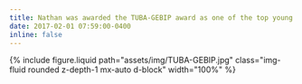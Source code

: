 ```yaml
---
title: Nathan was awarded the TUBA-GEBIP award as one of the top young scientists in Turkey
date: 2017-02-01 07:59:00-0400
inline: false
---
```


{% include figure.liquid path="assets/img/TUBA-GEBIP.jpg" class="img-fluid rounded z-depth-1 mx-auto d-block" width="100%" %}